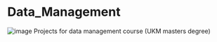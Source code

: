 # Data_Management
![image](https://github.com/user-attachments/assets/33f3d2ed-4ff0-4958-828a-a9c122ed9422)
Projects for data management course (UKM masters degree)
